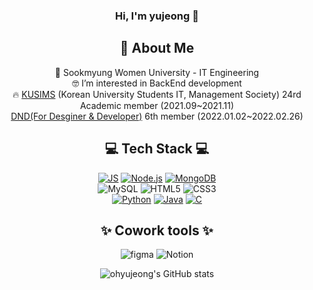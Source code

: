 
<div align=center>
  
 ### Hi, I'm yujeong 👋
👋 About Me <br/>
---
🏫 Sookmyung Women University - IT Engineering <br/>
🤓 I’m interested in BackEnd development <br/>
🔥 [KUSIMS](https://github.com/KUSITMS-Official) (Korean University Students IT, Management Society) 24rd Academic member (2021.09~2021.11) <br/>
  [DND(For Desginer & Developer)](https://github.com/dnd-side-project) 6th member (2022.01.02~2022.02.26)
 
💻 Tech Stack 💻
---
[![JS](https://img.shields.io/badge/JavaScript-F7DF1E?style=flat-square&logo=JavaScript&logoColor=black)](https://github.com/ohyujeong/24th_DemoDay_Wantudy-Server_3) [![Node.js](https://img.shields.io/badge/Node.js-339933?style=flat-square&logo=Node.js&logoColor=green)](https://github.com/ohyujeong/24th_DemoDay_Wantudy-Server_3) [![MongoDB](https://img.shields.io/badge/MongoDB-47A248?style=flat-square&logo=MongoDB&logoColor=black)](https://github.com/ohyujeong/24th_DemoDay_Wantudy-Server_3) <br/>
![MySQL](https://img.shields.io/badge/MySQL-4479A1?style=flat-square&logo=Node.js&logoColor=black) ![HTML5](https://img.shields.io/badge/HTML5-E34F26?style=flat-square&logo=HTML5&logoColor=white) ![CSS3](https://img.shields.io/badge/CSS3-1572B6?style=flat-square&logo=CSS3&logoColor=red) <br/>
[![Python](https://img.shields.io/badge/Python-3776AB?style=flat-square&logo=Python&logoColor=yellow)](https://github.com/ohyujeong/BaekJoon) [![Java](https://img.shields.io/badge/Java-007396?style=flat-square&logo=Java&logoColor=white)](https://github.com/ohyujeong/cardGame) [![C](https://img.shields.io/badge/C-A8B9CC?style=flat-square&logo=C&logoColor=black)](https://github.com/ohyujeong/DataStructure) <br/>
  
✨ Cowork tools ✨  
---
![figma](https://img.shields.io/badge/Figma-F24E1E?style=flat-square&logo=Figma&logoColor=black) ![Notion](https://img.shields.io/badge/Notion-000000?style=flat-square&logo=Notion&logoColor=white) </br>


![ohyujeong's GitHub stats](https://github-readme-stats.vercel.app/api?username=ohyujeong&show_icons=true&theme=radical)
  
</div>

